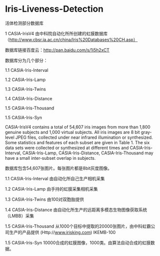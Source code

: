 # Iris-Liveness-Detection

活体检测部分数据库
 
1 CASIA-IrisV4 由中科院自动化所所创建的虹膜数据库（http://www.cbsr.ia.ac.cn/china/Iris%20Databases%20CH.asp）

数据库链接百度云：http://pan.baidu.com/s/1i5h2xCT

数据库分为几个部分：

1.1 CASIA-Iris-Interval

1.2 CASIA-Iris-Lamp

1.3 CASIA-Iris-Twins

1.4 CASIA-Iris-Distance

1.5 CASIA-Iris-Thousand

1.5 CASIA-Iris-Syn

 CASIA-IrisV4 contains a total of 54,607 iris images from more than 1,800 genuine subjects and 1,000 virtual subjects. All iris images are 8 bit gray-level JPEG files, collected under near infrared illumination or synthesized. Some statistics and features of each subset are given in Table 1. The six data sets were collected or synthesized at different times and CASIA-Iris-Interval, CASIA-Iris-Lamp, CASIA-Iris-Distance, CASIA-Iris-Thousand may have a small inter-subset overlap in subjects.
 
 数据库包含54,607张图片。每张图片都是8bit灰度图像。
 
 1.1 CASIA-Iris-Interval 由自动化所自己生产相机采集
 
 1.2 CASIA-Iris-Lamp 由手持的虹膜采集相机采集
 
 1.3 CASIA-Iris-Twins 由100对双胞胎提供
 
 1.4 CASIA-Iris-Distance 由自动化所生产的远距离多模态生物图像获取系统（LMBB）采集

 1.5 CASIA-Iris-Thousand 从1000个目标中提取的20000张图片，由中科虹霸公司生产的产品提供 (Http://www.irisking.com) IKEMB-100 
 
 1.5 CASIA-Iris-Syn 10000合成的虹膜图像，1000类。由算法自动合成的虹膜数据。 